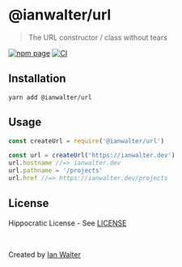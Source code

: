 # @ianwalter/url
> The URL constructor / class without tears

[![npm page][npmImage]][npmUrl]
[![CI][ciImage]][ciUrl]

## Installation

```console
yarn add @ianwalter/url
```

## Usage

```js
const createUrl = require('@ianwalter/url')

const url = createUrl('https://ianwalter.dev')
url.hostname //=> ianwalter.dev
url.pathname = '/projects'
url.href //=> https://ianwalter.dev/projects
```

## License

Hippocratic License - See [LICENSE][licenseUrl]

&nbsp;

Created by [Ian Walter](https://ianwalter.dev)

[npmImage]: https://img.shields.io/npm/v/@ianwalter/url.svg
[npmUrl]: https://www.npmjs.com/package/@ianwalter/url
[ciImage]: https://github.com/ianwalter/url/workflows/CI/badge.svg
[ciUrl]: https://github.com/ianwalter/url/actions
[licenseUrl]: https://github.com/ianwalter/url/blob/master/LICENSE
